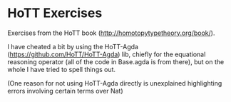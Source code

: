 HoTT Exercises
==============

Exercises from the HoTT book (http://homotopytypetheory.org/book/).

I have cheated a bit by using the HoTT-Agda (https://github.com/HoTT/HoTT-Agda) lib, chiefly
for the equational reasoning operator (all of the code in Base.agda is from there), but on the
whole I have tried to spell things out.

(One reason for not using HoTT-Agda directly is unexplained highlighting errors
involving certain terms over Nat)
